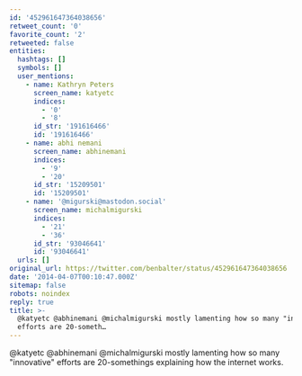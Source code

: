 ```yaml
---
id: '452961647364038656'
retweet_count: '0'
favorite_count: '2'
retweeted: false
entities:
  hashtags: []
  symbols: []
  user_mentions:
    - name: Kathryn Peters
      screen_name: katyetc
      indices:
        - '0'
        - '8'
      id_str: '191616466'
      id: '191616466'
    - name: abhi nemani
      screen_name: abhinemani
      indices:
        - '9'
        - '20'
      id_str: '15209501'
      id: '15209501'
    - name: '@migurski@mastodon.social'
      screen_name: michalmigurski
      indices:
        - '21'
        - '36'
      id_str: '93046641'
      id: '93046641'
  urls: []
original_url: https://twitter.com/benbalter/status/452961647364038656
date: '2014-04-07T00:10:47.000Z'
sitemap: false
robots: noindex
reply: true
title: >-
  @katyetc @abhinemani @michalmigurski mostly lamenting how so many "innovative"
  efforts are 20-someth…
---
```


@katyetc @abhinemani @michalmigurski mostly lamenting how so many "innovative" efforts are 20-somethings explaining how the internet works.